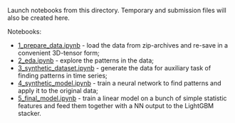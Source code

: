 Launch notebooks from this directory. Temporary and submission files will also be created here.

Notebooks:
* [1_prepare_data.ipynb]() - load the data from zip-archives and re-save in a convenient 3D-tensor form;
* [2_eda.ipynb]() - explore the patterns in the data;
* [3_synthetic_dataset.ipynb]() - generate the data for auxiliary task of finding patterns in time series;
* [4_synthetic_model.ipynb]() - train a neural network to find patterns and apply it to the original data;
* [5_final_model.ipynb]() - train a linear model on a bunch of simple statistic features and feed them together with a NN output to the LightGBM stacker.
